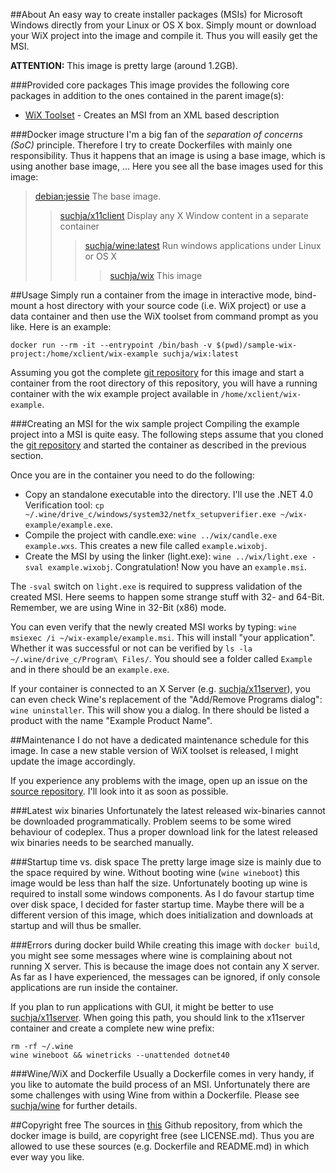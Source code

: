 ##About
An easy way to create installer packages (MSIs) for Microsoft Windows directly from your Linux or OS X box. Simply mount or download your WiX project into the image and compile it. Thus you will easily get the MSI.

**ATTENTION:** This image is pretty large (around 1.2GB).

###Provided core packages
This image provides the following core packages in addition to the ones contained in the parent image(s):

- [WiX Toolset](http://wixtoolset.org) - Creates an MSI from an XML based description

###Docker image structure
I'm a big fan of the *separation of concerns (SoC)* principle. Therefore I try to create Dockerfiles with mainly one responsibility. Thus it happens that an image is using a base image, which is using another base image, ... Here you see all the base images used for this image:

> [debian:jessie](https://github.com/tianon/docker-brew-debian/blob/188b27233cedf32048ee12378e8f8c6fc0fc0cb4/jessie/Dockerfile) The base image.
>> [suchja/x11client](https://registry.hub.docker.com/u/suchja/x11client/dockerfile/) Display any X Window content in a separate container
>>> [suchja/wine:latest](https://registry.hub.docker.com/u/suchja/wine/dockerfile/) Run windows applications under Linux or OS X
>>>> [suchja/wix](https://registry.hub.docker.com/u/suchja/wix/dockerfile/) This image

##Usage
Simply run a container from the image in interactive mode, bind-mount a host directory with your source code (i.e. WiX project) or use a data container and then use the WiX toolset from command prompt as you like. Here is an example:

`docker run --rm -it --entrypoint /bin/bash -v $(pwd)/sample-wix-project:/home/xclient/wix-example suchja/wix:latest`

Assuming you got the complete [git repository](https://github.com/suchja/wix-toolset) for this image and start a container from the root directory of this repository, you will have a running container with the wix example project available in `/home/xclient/wix-example`.

###Creating an MSI for the wix sample project
Compiling the example project into a MSI is quite easy. The following steps assume that you cloned the [git repository](https://github.com/suchja/wix-toolset) and started the container as described in the previous section.

Once you are in the container you need to do the following:

- Copy an standalone executable into the directory. I'll use the .NET 4.0 Verification tool: `cp ~/.wine/drive_c/windows/system32/netfx_setupverifier.exe ~/wix-example/example.exe`. 
- Compile the project with candle.exe: `wine ../wix/candle.exe example.wxs`. This creates a new file called `example.wixobj`.
- Create the MSI by using the linker (light.exe): `wine ../wix/light.exe -sval example.wixobj`. Congratulation! Now you have an `example.msi`.

The `-sval` switch on `light.exe` is required to suppress validation of the created MSI. Here seems to happen some strange stuff with 32- and 64-Bit. Remember, we are using Wine in 32-Bit (x86) mode.

You can even verify that the newly created MSI works by typing: `wine msiexec /i ~/wix-example/example.msi`. This will install "your application". Whether it was successful or not can be verified by `ls -la ~/.wine/drive_c/Program\ Files/`. You should see a folder called `Example` and in there should be an `example.exe`.

If your container is connected to an X Server (e.g. [suchja/x11server](https://registry.hub.docker.com/u/suchja/x11server/)), you can even check Wine's replacement of the "Add/Remove Programs dialog": `wine uninstaller`. This will show you a dialog. In there should be listed a product with the name "Example Product Name".

##Maintenance
I do not have a dedicated maintenance schedule for this image. In case a new stable version of WiX toolset is released, I might update the image accordingly.

If you experience any problems with the image, open up an issue on the [source repository](https://github.com/suchja/wix-toolset). I'll look into it as soon as possible.

###Latest wix binaries
Unfortunately the latest released wix-binaries cannot be downloaded programmatically. Problem seems to be some wired behaviour of codeplex. Thus a proper download link for the latest released wix binaries needs to be searched manually.

###Startup time vs. disk space
The pretty large image size is mainly due to the space required by wine. Without booting wine (`wine wineboot`) this image would be less than half the size. Unfortunately booting up wine is required to install some windows components. As I do favour startup time over disk space, I decided for faster startup time. Maybe there will be a different version of this image, which does initialization and downloads at startup and will thus be smaller.

###Errors during docker build
While creating this image with `docker build`, you might see some messages where wine is complaining about not running X server. This is because the image does not contain any X server. As far as I have experienced, the messages can be ignored, if only console applications are run inside the container.

If you plan to run applications with GUI, it might be better to use [suchja/x11server](https://registry.hub.docker.com/u/suchja/x11server/). When going this path, you should link to the x11server container and create a complete new wine prefix:

```
rm -rf ~/.wine
wine wineboot && winetricks --unattended dotnet40
```

###Wine/WiX and Dockerfile
Usually a Dockerfile comes in very handy, if you like to automate the build process of an MSI. Unfortunately there are some challenges with using Wine from within a Dockerfile. Please see [suchja/wine](https://registry.hub.docker.com/u/suchja/wine/) for further details.

##Copyright free
The sources in [this](https://github.com/suchja/wix-toolset) Github repository, from which the docker image is build, are copyright free (see LICENSE.md). Thus you are allowed to use these sources (e.g. Dockerfile and README.md) in which ever way you like.
